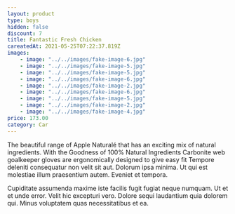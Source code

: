 ```yaml
---
layout: product
type: boys
hidden: false
discount: 7
title: Fantastic Fresh Chicken
careatedAt: 2021-05-25T07:22:37.819Z
images:
    - image: "../../images/fake-image-6.jpg"
    - image: "../../images/fake-image-5.jpg"
    - image: "../../images/fake-image-5.jpg"
    - image: "../../images/fake-image-6.jpg"
    - image: "../../images/fake-image-2.jpg"
    - image: "../../images/fake-image-6.jpg"
    - image: "../../images/fake-image-5.jpg"
    - image: "../../images/fake-image-2.jpg"
    - image: "../../images/fake-image-4.jpg"
price: 173.00
category: Car
---
```

The beautiful range of Apple Naturalé that has an exciting mix of natural ingredients. With the Goodness of 100% Natural Ingredients
Carbonite web goalkeeper gloves are ergonomically designed to give easy fit
Tempore deleniti consequatur non velit sit aut. Dolorum ipsa minima. Ut qui est molestiae illum praesentium autem. Eveniet et tempora.
 Cupiditate assumenda maxime iste facilis fugit fugiat neque numquam. Ut et et unde error. Velit hic excepturi vero. Dolore sequi laudantium quia dolorem qui. Minus voluptatem quas necessitatibus et ea.
